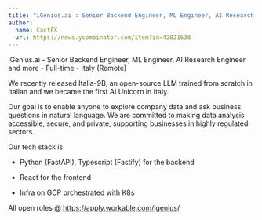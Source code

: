 ```yaml
---
title: "iGenius.ai : Senior Backend Engineer, ML Engineer, AI Research Engineer and more"
author:
  name: CastFX
  url: https://news.ycombinator.com/item?id=42021638
---
```

iGenius.ai - Senior Backend Engineer, ML Engineer, AI Research Engineer and more - Full-time - Italy (Remote)

We recently released Italia-9B, an open-source LLM trained from scratch in Italian and we became the first AI Unicorn in Italy.

Our goal is to enable anyone to explore company data and ask business questions in natural language. We are committed to making data analysis accessible, secure, and private, supporting businesses in highly regulated sectors.

Our tech stack is

- Python (FastAPI), Typescript (Fastify) for the backend

- React for the frontend

- Infra on GCP orchestrated with K8s

All open roles @ <a href="https:&#x2F;&#x2F;apply.workable.com&#x2F;igenius&#x2F;" rel="nofollow">https:&#x2F;&#x2F;apply.workable.com&#x2F;igenius&#x2F;</a>
<JobApplication />
